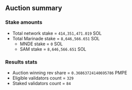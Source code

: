 ## Auction summary

### Stake amounts
- Total network stake = `414,351,471.019` SOL
- Total Marinade stake = `8,646,566.651` SOL
  - MNDE stake = `0` SOL
  - SAM stake = `8,646,566.651` SOL

### Results stats
- Auction winning rev share = `0.36863724140695786` PMPE
- Eligible validators count = `329`
- Staked validators count = `84`

